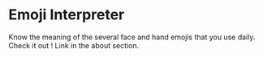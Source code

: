 # Emoji Interpreter
Know the meaning of the several face and hand emojis that you use daily.
Check it out !
Link in the about section.
